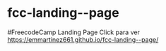 # fcc-landing--page
#FreecodeCamp Landing Page Click para ver https://emmartinez661.github.io/fcc-landing--page/

